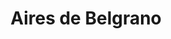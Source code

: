 ---
title: "Aires de Belgrano"
url: /ciudad-autonoma-de-buenos-aires/aires-de-belgrano/
shop: panadería
---
